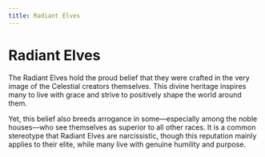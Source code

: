 ```yaml
---
title: Radiant Elves
---
```


# Radiant Elves

The Radiant Elves hold the proud belief that they were crafted in the very image of the Celestial creators themselves. This divine heritage inspires many to live with grace and strive to positively shape the world around them.

Yet, this belief also breeds arrogance in some—especially among the noble houses—who see themselves as superior to all other races. It is a common stereotype that Radiant Elves are narcissistic, though this reputation mainly applies to their elite, while many live with genuine humility and purpose.